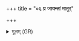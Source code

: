+++
title = "०६ प्र जायन्तां मातुर्"

+++
<details><summary>मूलम् (GR)</summary>

प्र जायन्तां मातुर् अस्या उपस्थान्  
नानारूपाः पशवो जायमानाः ।  
इह प्रजां जनय पत्ये अस्मै  
सुज्यैष्ठ्यो भवतु ते पुत्र एषः ॥
</details>